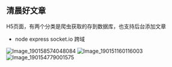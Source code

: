 ## 清晨好文章
H5页面，有两个分类是爬虫获取的存到数据库，也支持后台添加文章
- node express socket.io 跨域

![Image_190158574048084](https://github.com/user-attachments/assets/d7fa7d40-97cb-448e-b9ab-979f217bd83c)
![Image_190151160116003](https://github.com/user-attachments/assets/cf07fed7-3050-4b02-a57c-8bddc875f692)
![Image_190154779001575](https://github.com/user-attachments/assets/9e6264d3-0f33-4940-96ad-2e23050ab5a0)

